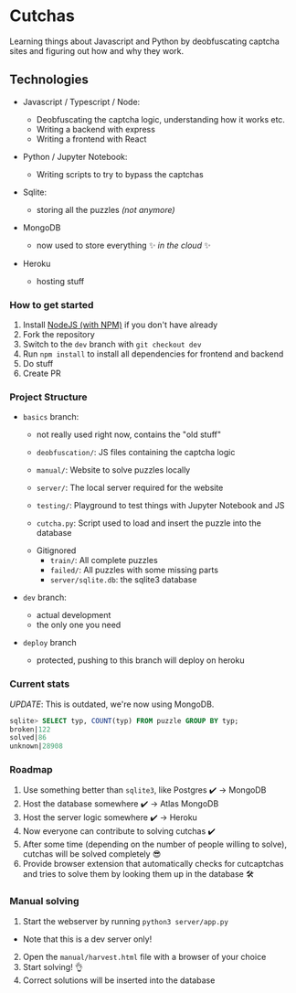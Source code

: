 # Cutchas

Learning things about Javascript and Python by deobfuscating captcha sites and figuring out how and why they work.

## Technologies

- Javascript / Typescript / Node:

  - Deobfuscating the captcha logic, understanding how it works etc.
  - Writing a backend with express
  - Writing a frontend with React

- Python / Jupyter Notebook:

  - Writing scripts to try to bypass the captchas

- Sqlite:

  - storing all the puzzles _(not anymore)_

- MongoDB

  - now used to store everything ✨ _in the cloud_ ✨

- Heroku
  - hosting stuff

### How to get started

1. Install [NodeJS (with NPM)](https://nodejs.org/en/) if you don't have already
2. Fork the repository
3. Switch to the `dev` branch with `git checkout dev`
4. Run `npm install` to install all dependencies for frontend and backend
5. Do stuff
6. Create PR

### Project Structure

- `basics` branch:

  - not really used right now, contains the "old stuff"

  - `deobfuscation/`: JS files containing the captcha logic
  - `manual/`: Website to solve puzzles locally
  - `server/`: The local server required for the website
  - `testing/`: Playground to test things with Jupyter Notebook and JS
  - `cutcha.py`: Script used to load and insert the puzzle into the database

  * Gitignored
    - `train/`: All complete puzzles
    - `failed/`: All puzzles with some missing parts
    - `server/sqlite.db`: the sqlite3 database

- `dev` branch:

  - actual development
  - the only one you need

- `deploy` branch
  - protected, pushing to this branch will deploy on heroku

### Current stats

_UPDATE_: This is outdated, we're now using MongoDB.

```sql
sqlite> SELECT typ, COUNT(typ) FROM puzzle GROUP BY typ;
broken|122
solved|86
unknown|28908
```

### Roadmap

1. Use something better than `sqlite3`, like Postgres ✔️ -> MongoDB
2. Host the database somewhere ✔️ -> Atlas MongoDB
3. Host the server logic somewhere ✔️ -> Heroku
4. Now everyone can contribute to solving cutchas ✔️
5. After some time (depending on the number of people willing to solve), cutchas will be solved completely 😎
6. Provide browser extension that automatically checks for cutcaptchas and tries to solve them by looking them up in the database 🛠

### Manual solving

1. Start the webserver by running `python3 server/app.py`

- Note that this is a dev server only!

2. Open the `manual/harvest.html` file with a browser of your choice
3. Start solving! 👌
4. Correct solutions will be inserted into the database
